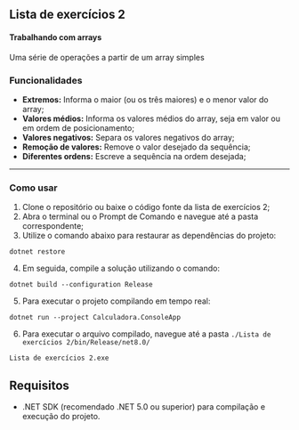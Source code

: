  ## Lista de exercícios 2
 #### Trabalhando com arrays
 Uma série de operações a partir de um array simples

 ### Funcionalidades
 - **Extremos:** Informa o maior (ou os três maiores) e o menor valor do array;
 - **Valores médios:** Informa os valores médios do array, seja em valor ou em ordem de posicionamento;
 - **Valores negativos:** Separa os valores negativos do array;
 - **Remoção de valores:** Remove o valor desejado da sequência;
 - **Diferentes ordens:** Escreve a sequência na ordem desejada;

---
### Como usar
1. Clone o repositório ou baixe o código fonte da lista de exercícios 2;
2. Abra o terminal ou o Prompt de Comando e navegue até a pasta correspondente;
3. Utilize o comando abaixo para restaurar as dependências do projeto:
```
dotnet restore
```
4. Em seguida, compile a solução utilizando o comando:
```
dotnet build --configuration Release
```
5. Para executar o projeto compilando em tempo real:
```
dotnet run --project Calculadora.ConsoleApp
```
6. Para executar o arquivo compilado, navegue até a pasta `./Lista de exercícios 2/bin/Release/net8.0/`
```
Lista de exercícios 2.exe
```

## Requisitos

- .NET SDK (recomendado .NET 5.0 ou superior) para compilação e execução do projeto.
